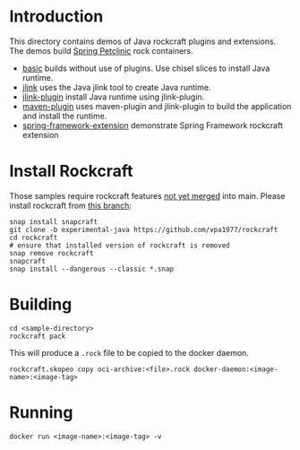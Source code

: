 # Introduction

This directory contains demos of Java rockcraft plugins and extensions. The demos build [Spring Petclinic](https://github.com/spring-projects/spring-petclinic) rock containers.

* [basic](basic) builds without use of plugins. Use chisel slices to install Java runtime.
* [jlink](jlink) uses the Java jlink tool to create Java runtime.
* [jlink-plugin](jlink-plugin)  install Java runtime using jlink-plugin.
* [maven-plugin](maven-plugin) uses maven-plugin and jlink-plugin to build the application and install the runtime.
* [spring-framework-extension](spring-framework-extension) demonstrate Spring Framework rockcraft extension

# Install Rockcraft

Those samples require rockcraft features [not yet merged](https://github.com/canonical/rockcraft/compare/main...vpa1977:rockcraft:experimental-java?expand=1) into main.
Please install rockcraft from [this branch](https://github.com/vpa1977/rockcraft/tree/experimental-java):
```
snap install snapcraft
git clone -b experimental-java https://github.com/vpa1977/rockcraft
cd rockcraft
# ensure that installed version of rockcraft is removed
snap remove rockcraft
snapcraft
snap install --dangerous --classic *.snap
```

# Building

```
cd <sample-directory>
rockcraft pack
```

This will produce a `.rock` file to be copied to the docker daemon.

```
rockcraft.skopeo copy oci-archive:<file>.rock docker-daemon:<image-name>:<image-tag>
```

# Running

```
docker run <image-name>:<image-tag> -v
```
